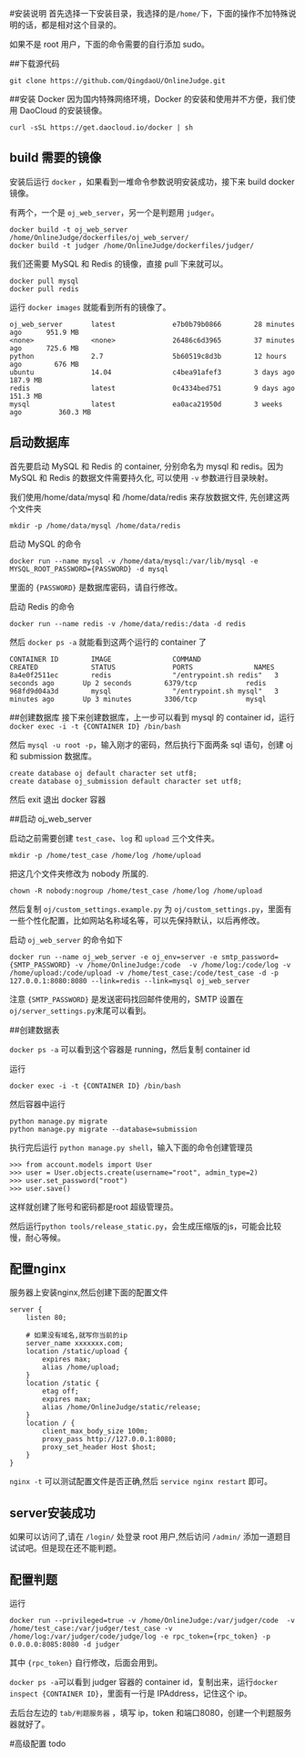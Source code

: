 #安装说明
首先选择一下安装目录，我选择的是`/home/`下，下面的操作不加特殊说明的话，都是相对这个目录的。

如果不是 root 用户，下面的命令需要的自行添加 sudo。

##下载源代码

```
git clone https://github.com/QingdaoU/OnlineJudge.git
```

##安装 Docker
因为国内特殊网络环境，Docker 的安装和使用并不方便，我们使用 DaoCloud 的安装镜像。

```
curl -sSL https://get.daocloud.io/docker | sh
```

## build 需要的镜像
安装后运行 `docker` ，如果看到一堆命令参数说明安装成功，接下来 build docker 镜像。

有两个，一个是 `oj_web_server`，另一个是判题用 `judger`。

```
docker build -t oj_web_server /home/OnlineJudge/dockerfiles/oj_web_server/
docker build -t judger /home/OnlineJudge/dockerfiles/judger/
```

我们还需要 MySQL 和 Redis 的镜像，直接 pull 下来就可以。

```
docker pull mysql
docker pull redis
```

运行 `docker images` 就能看到所有的镜像了。

```
oj_web_server       latest              e7b0b79b0866        28 minutes ago      951.9 MB
<none>              <none>              26486c6d3965        37 minutes ago      725.6 MB
python              2.7                 5b60519c8d3b        12 hours ago        676 MB
ubuntu              14.04               c4bea91afef3        3 days ago          187.9 MB
redis               latest              0c4334bed751        9 days ago          151.3 MB
mysql               latest              ea0aca21950d        3 weeks ago         360.3 MB
```


## 启动数据库
首先要启动 MySQL 和 Redis 的 container, 分别命名为 mysql 和 redis。因为 MySQL 和 Redis 的数据文件需要持久化, 可以使用 `-v` 参数进行目录映射。

我们使用/home/data/mysql 和 /home/data/redis 来存放数据文件, 先创建这两个文件夹

```
mkdir -p /home/data/mysql /home/data/redis
```

启动 MySQL 的命令

```
docker run --name mysql -v /home/data/mysql:/var/lib/mysql -e MYSQL_ROOT_PASSWORD={PASSWORD} -d mysql
```

里面的 `{PASSWORD}` 是数据库密码，请自行修改。

启动 Redis 的命令

```
docker run --name redis -v /home/data/redis:/data -d redis
```

然后 `docker ps -a` 就能看到这两个运行的 container 了

```
CONTAINER ID        IMAGE               COMMAND                  CREATED             STATUS              PORTS               NAMES
8a4e0f2511ec        redis               "/entrypoint.sh redis"   3 seconds ago       Up 2 seconds        6379/tcp            redis
968fd9d04a3d        mysql               "/entrypoint.sh mysql"   3 minutes ago       Up 3 minutes        3306/tcp            mysql
```

##创建数据库
接下来创建数据库，上一步可以看到 mysql 的 container id，运行`docker exec -i -t {CONTAINER ID} /bin/bash`

然后 `mysql -u root -p`，输入刚才的密码，然后执行下面两条 sql 语句，创建 oj 和 submission 数据库。

```
create database oj default character set utf8;
create database oj_submission default character set utf8;
```
然后 exit 退出 docker 容器

##启动 oj_web_server

启动之前需要创建 `test_case`、`log` 和 `upload` 三个文件夹。

```
mkdir -p /home/test_case /home/log /home/upload
```

把这几个文件夹修改为 nobody 所属的.

```
chown -R nobody:nogroup /home/test_case /home/log /home/upload
```

然后复制 `oj/custom_settings.example.py` 为 `oj/custom_settings.py`，里面有一些个性化配置，比如网站名称域名等，可以先保持默认，以后再修改。

启动 `oj_web_server` 的命令如下

```
docker run --name oj_web_server -e oj_env=server -e smtp_password={SMTP_PASSWORD} -v /home/OnlineJudge:/code  -v /home/log:/code/log -v /home/upload:/code/upload -v /home/test_case:/code/test_case -d -p 127.0.0.1:8080:8080 --link=redis --link=mysql oj_web_server
```

注意 `{SMTP_PASSWORD}` 是发送密码找回邮件使用的，SMTP 设置在 `oj/server_settings.py`末尾可以看到。

##创建数据表

`docker ps -a` 可以看到这个容器是 running，然后复制 container id

运行
```
docker exec -i -t {CONTAINER ID} /bin/bash
```

然后容器中运行 

```
python manage.py migrate
python manage.py migrate --database=submission
```

执行完后运行 `python manage.py shell`，输入下面的命令创建管理员

```
>>> from account.models import User
>>> user = User.objects.create(username="root", admin_type=2)
>>> user.set_password("root")
>>> user.save()
```

这样就创建了账号和密码都是root 超级管理员。

然后运行`python tools/release_static.py`，会生成压缩版的js，可能会比较慢，耐心等候。

## 配置nginx

服务器上安装nginx,然后创建下面的配置文件

```
server {
    listen 80;

    # 如果没有域名,就写你当前的ip
    server_name xxxxxxx.com;
    location /static/upload {
        expires max;
        alias /home/upload;
    }
    location /static {
        etag off;
        expires max;
        alias /home/OnlineJudge/static/release;
    }
    location / {
        client_max_body_size 100m;
        proxy_pass http://127.0.0.1:8080;
        proxy_set_header Host $host;
    }
}

```

`nginx -t` 可以测试配置文件是否正确,然后 `service nginx restart` 即可。

## server安装成功
如果可以访问了,请在 `/login/` 处登录 root 用户,然后访问 `/admin/` 添加一道题目试试吧。但是现在还不能判题。

## 配置判题
运行

```
docker run --privileged=true -v /home/OnlineJudge:/var/judger/code  -v /home/test_case:/var/judger/test_case -v /home/log:/var/judger/code/judge/log -e rpc_token={rpc_token} -p 0.0.0.0:8085:8080 -d judger
```

其中 `{rpc_token}` 自行修改，后面会用到。

`docker ps -a`可以看到 judger 容器的 container id，复制出来，运行`docker inspect {CONTAINER ID}`，里面有一行是 IPAddress，记住这个 ip。

去后台左边的 `tab/判题服务器` ，填写 ip，token 和端口8080，创建一个判题服务器就好了。

#高级配置
todo



